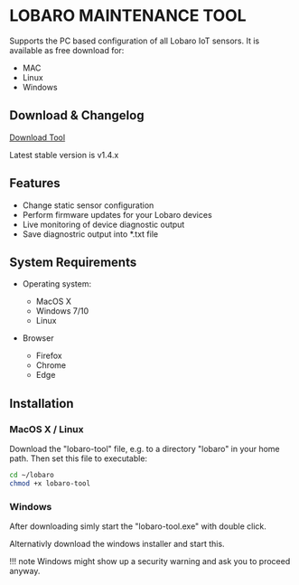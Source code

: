 # LOBARO MAINTENANCE TOOL

Supports the PC based configuration of all Lobaro IoT sensors. It is available as free download for:

* MAC
* Linux
* Windows

## Download & Changelog

[Download Tool](https://files.lobaro.com/index.php/s/jJULuRooWzLnYO9)

Latest stable version is v1.4.x

## Features

* Change static sensor configuration
* Perform firmware updates for your Lobaro devices
* Live monitoring of device diagnostic output
* Save diagnostric output into *.txt file

## System Requirements

* Operating system:
    * MacOS X
    * Windows 7/10
    * Linux
    
* Browser
    * Firefox
    * Chrome
    * Edge
    
## Installation

### MacOS X / Linux
Download the "lobaro-tool" file, e.g. to a directory "lobaro" in your home path. Then set this file to executable:
```Bash
cd ~/lobaro
chmod +x lobaro-tool
```
### Windows
After downloading simly start the "lobaro-tool.exe" with double click. 

Alternativly download the windows installer and start this.

!!! note
    Windows might show up a security warning and ask you to proceed anyway.


